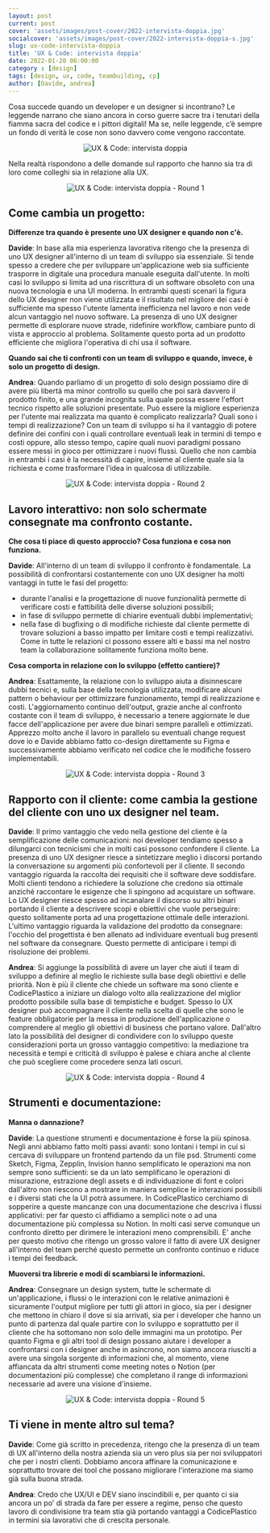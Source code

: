 ```yaml
---
layout: post
current: post
cover: 'assets/images/post-cover/2022-intervista-doppia.jpg'
socialcover: 'assets/images/post-cover/2022-intervista-doppia-s.jpg'
slug: ux-code-intervista-doppia
title: 'UX & Code: intervista doppia'
date: 2022-01-20 06:00:00
category : [design]
tags: [design, ux, code, teambuilding, cp]
author: [Davide, andrea]
---
```


Cosa succede quando un developer e un designer si incontrano? Le leggende narrano che siano ancora in corso guerre sacre tra i tenutari della fiamma sacra del codice e i pittori digitali! Ma se, nelle leggende, c’è sempre un fondo di verità le cose non sono davvero come vengono raccontate.

<figure style="text-align:center"><img src="/assets/images/post-content/intervista-doppia/double_l_001.png" alt="UX & Code: intervista doppia" /></figure>

Nella realtà rispondono a delle domande sul rapporto che hanno sia tra di loro come colleghi sia in relazione alla UX.

<figure style="text-align:center"><img src="/assets/images/post-content/intervista-doppia/double_s_001.png" alt="UX & Code: intervista doppia - Round 1" /></figure>

## Come cambia un progetto:
**Differenze tra quando è presente uno UX designer e quando non c'è.**

**Davide**: In base alla mia esperienza lavorativa ritengo che la presenza di uno UX designer all'interno di un team di sviluppo sia essenziale.
Si tende spesso a credere che per sviluppare un'applicazione web sia sufficiente trasporre in digitale una procedura manuale eseguita dall'utente.
In molti casi lo sviluppo si limita ad una riscrittura di un software obsoleto con una nuova tecnologia e una UI moderna.
In entrambi questi scenari la figura dello UX designer non viene utilizzata e il risultato nel migliore dei casi è sufficiente ma spesso l'utente lamenta inefficienza nel lavoro e non vede alcun vantaggio nel nuovo software. La presenza di uno UX designer permette di esplorare nuove strade, ridefinire workflow, cambiare punto di vista e approccio al problema. Solitamente questo porta ad un prodotto efficiente che migliora l'operativa di chi usa il software.

**Quando sai che ti confronti con un team di sviluppo e quando, invece, è solo un progetto di design.**

**Andrea**: Quando parliamo di un progetto di solo design possiamo dire di avere più libertà ma minor controllo su quello che poi sarà davvero il prodotto finito, e una grande incognita sulla quale possa essere l'effort tecnico rispetto alle soluzioni presentate. Può essere la migliore esperienza per l'utente mai realizzata ma quanto è complicato realizzarla? Quali sono i tempi di realizzazione?
Con un team di sviluppo si ha il vantaggio di potere definire dei confini con i quali controllare eventuali leak in termini di tempo e costi oppure, allo stesso tempo, capire quali nuovi paradigmi possano essere messi in gioco per ottimizzare i nuovi flussi. 
Quello che non cambia in entrambi i casi è la necessità di capire, insieme al cliente quale sia la richiesta e come trasformare l’idea in qualcosa di utilizzabile.

<figure style="text-align:center"><img src="/assets/images/post-content/intervista-doppia/double_s_002.png" alt="UX & Code: intervista doppia - Round 2" /></figure>

## Lavoro interattivo: non solo schermate consegnate ma confronto costante.
**Che cosa ti piace di questo approccio? Cosa funziona e cosa non funziona.**

**Davide**: All'interno di un team di sviluppo il confronto è fondamentale.
La possibilità di confrontarsi costantemente con uno UX designer ha molti vantaggi in tutte le fasi del progetto:
- durante l'analisi e la progettazione di nuove funzionalità permette di verificare costi e fattibilità delle diverse soluzioni possibili;
- in fase di sviluppo permette di chiarire eventuali dubbi implementativi;
- nella fase di bugfixing o di modifiche richieste dal cliente permette di trovare soluzioni a basso impatto per limitare costi e tempi realizzativi.
Come in tutte le relazioni ci possono essere alti e bassi ma nel nostro team la collaborazione solitamente funziona molto bene.

**Cosa comporta in relazione con lo sviluppo (effetto cantiere)?**

**Andrea**: Esattamente, la relazione con lo sviluppo aiuta a disinnescare dubbi tecnici e, sulla base della tecnologia utilizzata, modificare alcuni pattern o behaviour per ottimizzare funzionamento, tempi di realizzazione e costi.
L'aggiornamento continuo dell'output, grazie anche al confronto costante con il team di sviluppo, è necessario a tenere aggiornate le due facce dell'applicazione per avere due binari sempre paralleli e ottimizzati. Apprezzo molto anche il lavoro in parallelo su eventuali change request dove io e Davide abbiamo fatto co-design direttamente su Figma e successivamente abbiamo verificato nel codice che le modifiche fossero implementabili.

<figure style="text-align:center"><img src="/assets/images/post-content/intervista-doppia/double_s_003.png" alt="UX & Code: intervista doppia - Round 3" /></figure>

## Rapporto con il cliente: come cambia la gestione del cliente con uno ux designer nel team.
**Davide**: Il primo vantaggio che vedo nella gestione del cliente è la semplificazione delle comunicazioni: noi developer tendiamo spesso a dilungarci con tecnicismi che in molti casi possono confondere il cliente. La presenza di uno UX designer riesce a sintetizzare meglio i discorsi portando la conversazione su argomenti più confortevoli per il cliente.
Il secondo vantaggio riguarda la raccolta dei requisiti che il software deve soddisfare.
Molti clienti tendono a richiedere la soluzione che credono sia ottimale anziché raccontare le esigenze che li spingono ad acquistare un software. Lo UX designer riesce spesso ad incanalare il discorso su altri binari portando il cliente a descrivere scopi e obiettivi che vuole perseguire: questo solitamente porta ad una progettazione ottimale delle interazioni.
L'ultimo vantaggio riguarda la validazione del prodotto da consegnare: l'occhio del progettista è ben allenato ad individuare eventuali bug presenti nel software da consegnare. Questo permette di anticipare i tempi di risoluzione dei problemi.

**Andrea**: Si aggiunge la possibilità di avere un layer che aiuti il team di sviluppo a definire al meglio le richieste sulla base degli obiettivi e delle priorità. Non è più il cliente che chiede un software ma sono cliente e CodicePlastico a iniziare un dialogo volto alla realizzazione del miglior prodotto possibile sulla base di tempistiche e budget. Spesso lo UX designer può accompagnare il cliente nella scelta di quelle che sono le feature obbligatorie per la messa in produzione dell'applicazione o comprendere al meglio gli obiettivi di business che portano valore.
Dall'altro lato la possibilità del designer di condividere con lo sviluppo queste considerazioni porta un grosso vantaggio competitivo: la mediazione tra necessità e tempi e criticità di sviluppo è palese e chiara anche al cliente che può scegliere come procedere senza lati oscuri.

<figure style="text-align:center"><img src="/assets/images/post-content/intervista-doppia/double_s_004.png" alt="UX & Code: intervista doppia - Round 4" /></figure>

## Strumenti e documentazione:
**Manna o dannazione?**

**Davide**: La questione strumenti e documentazione è forse la più spinosa.
Negli anni abbiamo fatto molti passi avanti: sono lontani i tempi in cui si cercava di sviluppare un frontend partendo da un file psd. Strumenti come Sketch, Figma, Zepplin, Invision hanno semplificato le operazioni ma non sempre sono sufficienti: se da un lato semplificano le operazioni di misurazione, estrazione degli assets e di individuazione di font e colori dall'altro non riescono a mostrare in maniera semplice le interazioni possibili e i diversi stati che la UI potrà assumere.
In CodicePlastico cerchiamo di sopperire a queste mancanze con una documentazione che descriva i flussi applicativi: per far questo ci affidiamo a semplici note o ad una documentazione più complessa su Notion.
In molti casi serve comunque un confronto diretto per dirimere le interazioni meno comprensibili.
E' anche per questo motivo che ritengo un grosso valore il fatto di avere UX designer all'interno del team perché questo permette un confronto continuo e riduce i tempi dei feedback.

**Muoversi tra librerie e modi di scambiarsi le informazioni.**

**Andrea**: Consegnare un design system, tutte le schermate di un'applicazione, i flussi o le interazioni con le relative animazioni è sicuramente l'output migliore per tutti gli attori in gioco, sia per i designer che mettono in chiaro il dove si sia arrivati, sia per i developer che hanno un punto di partenza dal quale partire con lo sviluppo e soprattutto per il cliente che ha sottomano non solo delle immagini ma un prototipo. Per quanto Figma e gli altri tool di design possano aiutare i developer a confrontarsi con i designer anche in asincrono, non siamo ancora riusciti a avere una singola sorgente di informazioni che, al momento, viene affiancata da altri strumenti come meeting notes o Notion (per documentazioni più complesse) che completano il range di informazioni necessarie ad avere una visione d'insieme.

<figure style="text-align:center"><img src="/assets/images/post-content/intervista-doppia/double_s_005.png" alt="UX & Code: intervista doppia - Round 5" /></figure>

## Ti viene in mente altro sul tema?
**Davide**: Come già scritto in precedenza, ritengo che la presenza di un team di UX all'interno della nostra azienda sia un vero plus sia per noi sviluppatori che per i nostri clienti.
Dobbiamo ancora affinare la comunicazione e soprattutto trovare dei tool che possano migliorare l'interazione ma siamo già sulla buona strada.

**Andrea**: Credo che UX/UI e DEV siano inscindibili e, per quanto ci sia ancora un po' di strada da fare per essere a regime, penso che questo lavoro di condivisione tra team stia già portando vantaggi a CodicePlastico in termini sia lavorativi che di crescita personale.



